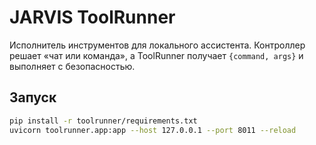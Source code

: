 # JARVIS ToolRunner

Исполнитель инструментов для локального ассистента. Контроллер решает «чат или команда»,
а ToolRunner получает `{command, args}` и выполняет с безопасностью.

## Запуск

```bash
pip install -r toolrunner/requirements.txt
uvicorn toolrunner.app:app --host 127.0.0.1 --port 8011 --reload
